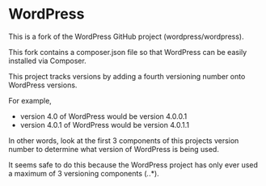 WordPress
=========

This is a fork of the WordPress GitHub project (wordpress/wordpress).

This fork contains a composer.json file so that WordPress can be easily installed via Composer.

This project tracks versions by adding a fourth versioning number onto WordPress versions.

For example,
* version 4.0 of WordPress would be version 4.0.0.1
* version 4.0.1 of WordPress would be version 4.0.1.1

In other words, look at the first 3 components of this projects version number to determine what
version of WordPress is being used.

It seems safe to do this because the WordPress project has only ever used a maximum of 3
versioning components (*.*.*).
 